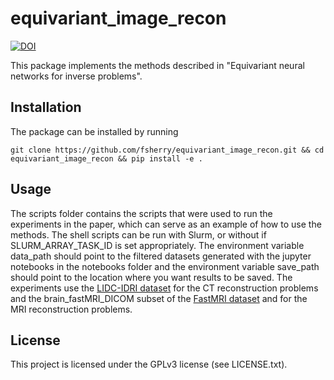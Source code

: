 # equivariant_image_recon 

[![DOI](https://zenodo.org/badge/341419972.svg)](https://zenodo.org/badge/latestdoi/341419972)

This package implements the methods described in "Equivariant neural networks for inverse problems". 

## Installation

The package can be installed by running

```
git clone https://github.com/fsherry/equivariant_image_recon.git && cd equivariant_image_recon && pip install -e . 
```

## Usage

The scripts folder contains the scripts that were used to run the experiments in the paper, which can serve as an example of how to use the methods.
The shell scripts can be run with Slurm, or without if SLURM_ARRAY_TASK_ID is set appropriately.
The environment variable data_path should point to the filtered datasets generated with the jupyter notebooks in the notebooks folder and the environment variable save_path should point to the location where you want results to be saved.
The experiments use the [LIDC-IDRI dataset](https://wiki.cancerimagingarchive.net/display/Public/LIDC-IDRI) for the CT reconstruction problems and the brain_fastMRI_DICOM subset of the [FastMRI dataset](https://fastmri.med.nyu.edu) and for the MRI reconstruction problems.

## License

This project is licensed under the GPLv3 license (see LICENSE.txt).
